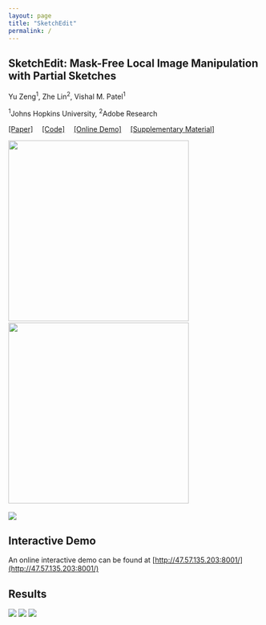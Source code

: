 ```yaml
---
layout: page
title: "SketchEdit"
permalink: /
---
```

## SketchEdit: Mask-Free Local Image Manipulation with Partial Sketches

Yu Zeng<sup>1</sup>, Zhe Lin<sup>2</sup>, Vishal M. Patel<sup>1</sup>

<sup>1</sup>Johns Hopkins University, <sup>2</sup>Adobe Research

[[Paper]](https://arxiv.org/pdf/2111.15078.pdf)&emsp; [[Code]](https://github.com/zengxianyu/sketchedit)&emsp; [[Online Demo]](#interactive-demo)&emsp; [[Supplementary Material]](https://maildluteducn-my.sharepoint.com/:b:/g/personal/zengyu_mail_dlut_edu_cn/EeKLBdVAq25GmBAEeoLWNfYBXOBMbrDZHTeT7ApndkrR-w?e=IoHtfo)

<img src="face_gif.gif" width=360>&emsp;&emsp;&emsp;&emsp;&emsp;<img src="image_gif.gif" width=360>&emsp;

![](teaser.jpg)

## Interactive Demo
An online interactive demo can be found at [http://47.57.135.203:8001/](http://47.57.135.203:8001/)

## Results
![](caption.png)
![](image_supp.jpg)
![](face_supp.jpg)

